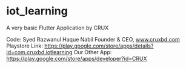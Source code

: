 # iot_learning

A very basic Flutter Application by CRUX

Code: Syed Razwanul Haque Nabil
Founder & CEO, www.cruxbd.com
Playstore Link: https://play.google.com/store/apps/details?id=com.cruxbd.iotlearning
Our Other App: https://play.google.com/store/apps/developer?id=CRUX


